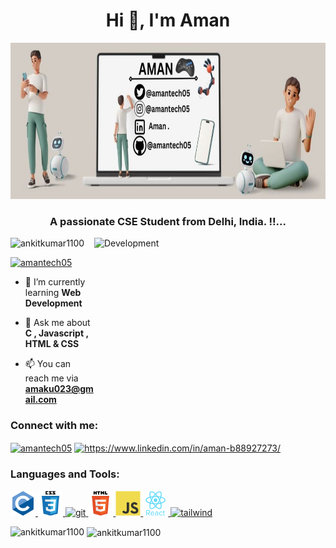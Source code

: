 <h1 align="center">Hi 👋, I'm Aman</h1>
<div align="center"><img width="2000" height="250" src="https://raw.githubusercontent.com/amantech05/amantech05/main/Aman.jpg"></div>
<h3 align="center">A passionate CSE Student from Delhi, India. !!...</h3>
<img align ="right" alt="Development" width="370" height="280" src="https://static.wixstatic.com/media/2be1ce_864567900845418ebfd61e297637464d~mv2.gif">

<p align="left"> <img src="https://komarev.com/ghpvc/?username=ankitkumar1100&label=Profile%20views&color=0e75b6&style=flat" alt="ankitkumar1100" /> </p>

<p align="left"> <a href="https://twitter.com/amantech05" target="blank"><img src="https://img.shields.io/twitter/follow/amantech05?logo=twitter&style=for-the-badge" alt="amantech05" /></a> </p>

- 🌱 I’m currently learning **Web Development**

- 💬 Ask me about **C , Javascript , HTML & CSS**

- 📫 You can reach me via **amaku023@gmail.com**

<h3 align="left">Connect with me:</h3>
<p align="left">
<a href="https://twitter.com/amantech05" target="blank"><img align="center" src="https://raw.githubusercontent.com/rahuldkjain/github-profile-readme-generator/master/src/images/icons/Social/twitter.svg" alt="amantech05" height="30" width="40" /></a>
<a href="https://linkedin.com/in/https://www.linkedin.com/in/aman-b88927273/" target="blank"><img align="center" src="https://raw.githubusercontent.com/rahuldkjain/github-profile-readme-generator/master/src/images/icons/Social/linked-in-alt.svg" alt="https://www.linkedin.com/in/aman-b88927273/" height="30" width="40" /></a>
</p>

<h3 align="left">Languages and Tools:</h3>
<p align="left"> <a href="https://www.cprogramming.com/" target="_blank" rel="noreferrer"> <img src="https://raw.githubusercontent.com/devicons/devicon/master/icons/c/c-original.svg" alt="c" width="40" height="40"/> </a> <a href="https://www.w3schools.com/css/" target="_blank" rel="noreferrer"> <img src="https://raw.githubusercontent.com/devicons/devicon/master/icons/css3/css3-original-wordmark.svg" alt="css3" width="40" height="40"/> </a> <a href="https://git-scm.com/" target="_blank" rel="noreferrer"> <img src="https://www.vectorlogo.zone/logos/git-scm/git-scm-icon.svg" alt="git" width="40" height="40"/> </a> <a href="https://www.w3.org/html/" target="_blank" rel="noreferrer"> <img src="https://raw.githubusercontent.com/devicons/devicon/master/icons/html5/html5-original-wordmark.svg" alt="html5" width="40" height="40"/> </a> <a href="https://developer.mozilla.org/en-US/docs/Web/JavaScript" target="_blank" rel="noreferrer"> <img src="https://raw.githubusercontent.com/devicons/devicon/master/icons/javascript/javascript-original.svg" alt="javascript" width="40" height="40"/> </a> <a href="https://reactjs.org/" target="_blank" rel="noreferrer"> <img src="https://raw.githubusercontent.com/devicons/devicon/master/icons/react/react-original-wordmark.svg" alt="react" width="40" height="40"/> </a> <a href="https://tailwindcss.com/" target="_blank" rel="noreferrer"> <img src="https://www.vectorlogo.zone/logos/tailwindcss/tailwindcss-icon.svg" alt="tailwind" width="40" height="40"/> </a> </p>

<p><img align="left" src="https://github-readme-stats.vercel.app/api/top-langs?username=ankitkumar1100&show_icons=true&locale=en&layout=compact" alt="ankitkumar1100" /></p>

<p>&nbsp;<img align="center" src="https://github-readme-stats.vercel.app/api?username=ankitkumar1100&show_icons=true&locale=en" alt="ankitkumar1100" /></p>
